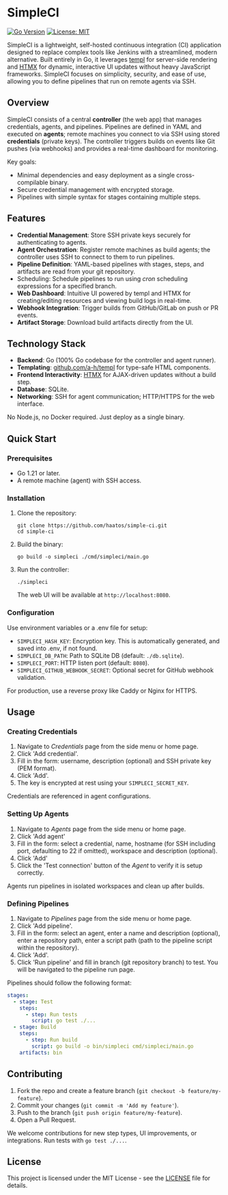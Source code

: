 # SimpleCI

[![Go Version](https://img.shields.io/badge/go-%3E%3D1.21-blue.svg)](https://golang.org)
[![License: MIT](https://img.shields.io/badge/License-MIT-yellow.svg)](https://opensource.org/licenses/MIT)

SimpleCI is a lightweight, self-hosted continuous integration (CI) application designed to replace complex tools like Jenkins with a streamlined, modern alternative. Built entirely in Go, it leverages [templ](https://github.com/a-h/templ) for server-side rendering and [HTMX](https://htmx.org/) for dynamic, interactive UI updates without heavy JavaScript frameworks. SimpleCI focuses on simplicity, security, and ease of use, allowing you to define pipelines that run on remote agents via SSH.

## Overview

SimpleCI consists of a central **controller** (the web app) that manages credentials, agents, and pipelines. Pipelines are defined in YAML and executed on **agents**; remote machines you connect to via SSH using stored **credentials** (private keys). The controller triggers builds on events like Git pushes (via webhooks) and provides a real-time dashboard for monitoring.

Key goals:

- Minimal dependencies and easy deployment as a single cross-compilable binary.
- Secure credential management with encrypted storage.
- Pipelines with simple syntax for stages containing multiple steps.

## Features

- **Credential Management**: Store SSH private keys securely for authenticating to agents.
- **Agent Orchestration**: Register remote machines as build agents; the controller uses SSH to connect to them to run pipelines.
- **Pipeline Definition**: YAML-based pipelines with stages, steps, and artifacts are read from your git repository.
- Scheduling: Schedule pipelines to run using _cron_ scheduling expressions for a specified branch.
- **Web Dashboard**: Intuitive UI powered by templ and HTMX for creating/editing resources and viewing build logs in real-time.
- **Webhook Integration**: Trigger builds from GitHub/GitLab on push or PR events.
- **Artifact Storage**: Download build artifacts directly from the UI.

## Technology Stack

- **Backend**: Go (100% Go codebase for the controller and agent runner).
- **Templating**: [github.com/a-h/templ](https://github.com/a-h/templ) for type-safe HTML components.
- **Frontend Interactivity**: [HTMX](https://HTMX.org/) for AJAX-driven updates without a build step.
- **Database**: SQLite.
- **Networking**: SSH for agent communication; HTTP/HTTPS for the web interface.

No Node.js, no Docker required. Just deploy as a single binary.

## Quick Start

### Prerequisites

- Go 1.21 or later.
- A remote machine (agent) with SSH access.

### Installation

1. Clone the repository:

   ```
   git clone https://github.com/haatos/simple-ci.git
   cd simple-ci
   ```

2. Build the binary:

   ```
   go build -o simpleci ./cmd/simpleci/main.go
   ```

3. Run the controller:
   ```
   ./simpleci
   ```
   The web UI will be available at `http://localhost:8080`.

### Configuration

Use environment variables or a .env file for setup:

- `SIMPLECI_HASH_KEY`: Encryption key. This is automatically generated, and saved into .env, if not found.
- `SIMPLECI_DB_PATH`: Path to SQLite DB (default: `./db.sqlite`).
- `SIMPLECI_PORT`: HTTP listen port (default: `8080`).
- `SIMPLECI_GITHUB_WEBHOOK_SECRET`: Optional secret for GitHub webhook validation.

For production, use a reverse proxy like Caddy or Nginx for HTTPS.

## Usage

### Creating Credentials

1. Navigate to _Credentials_ page from the side menu or home page.
2. Click 'Add credential'.
3. Fill in the form: username, description (optional) and SSH private key (PEM format).
4. Click 'Add'.
5. The key is encrypted at rest using your `SIMPLECI_SECRET_KEY`.

Credentials are referenced in agent configurations.

### Setting Up Agents

1. Navigate to _Agents_ page from the side menu or home page.
2. Click 'Add agent'
3. Fill in the form: select a credential, name, hostname (for SSH including port, defaulting to 22 if omitted), workspace and description (optional).
4. Click 'Add'
5. Click the 'Test connection' button of the _Agent_ to verify it is setup correctly.

Agents run pipelines in isolated workspaces and clean up after builds.

### Defining Pipelines

1. Navigate to _Pipelines_ page from the side menu or home page.
2. Click 'Add pipeline'.
3. Fill in the form: select an agent, enter a name and description (optional), enter a repository path, enter a script path (path to the pipeline script within the repository).
4. Click 'Add'.
5. Click 'Run pipeline' and fill in branch (git repository branch) to test. You will be navigated to the pipeline run page.

Pipelines should follow the following format:

```yaml
stages:
  - stage: Test
    steps:
      - step: Run tests
        script: go test ./...
  - stage: Build
    steps:
      - step: Run build
        script: go build -o bin/simpleci cmd/simpleci/main.go
    artifacts: bin
```

## Contributing

1. Fork the repo and create a feature branch (`git checkout -b feature/my-feature`).
2. Commit your changes (`git commit -m 'Add my feature'`).
3. Push to the branch (`git push origin feature/my-feature`).
4. Open a Pull Request.

We welcome contributions for new step types, UI improvements, or integrations. Run tests with `go test ./...`.

## License

This project is licensed under the MIT License - see the [LICENSE](LICENSE) file for details.
